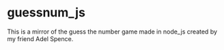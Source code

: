 # guessnum_js
 This is a mirror of the guess the number game made in node_js created by my friend Adel Spence.

